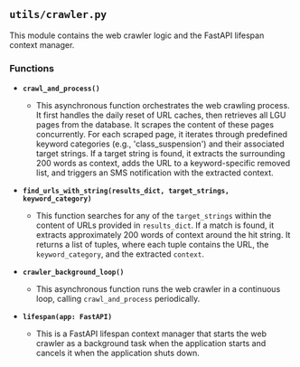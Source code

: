 ## `utils/crawler.py`

This module contains the web crawler logic and the FastAPI lifespan context manager.

### Functions

- **`crawl_and_process()`**
  - This asynchronous function orchestrates the web crawling process. It first handles the daily reset of URL caches, then retrieves all LGU pages from the database. It scrapes the content of these pages concurrently. For each scraped page, it iterates through predefined keyword categories (e.g., 'class_suspension') and their associated target strings. If a target string is found, it extracts the surrounding 200 words as context, adds the URL to a keyword-specific removed list, and triggers an SMS notification with the extracted context.

- **`find_urls_with_string(results_dict, target_strings, keyword_category)`**
  - This function searches for any of the `target_strings` within the content of URLs provided in `results_dict`. If a match is found, it extracts approximately 200 words of context around the hit string. It returns a list of tuples, where each tuple contains the URL, the `keyword_category`, and the extracted `context`.

- **`crawler_background_loop()`**
  - This asynchronous function runs the web crawler in a continuous loop, calling `crawl_and_process` periodically.

- **`lifespan(app: FastAPI)`**
  - This is a FastAPI lifespan context manager that starts the web crawler as a background task when the application starts and cancels it when the application shuts down.